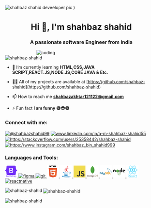 ![shahbaz shahid deveeloper pic](https://github.com/shahbaz-shahid/shahbaz-shahid/assets/171285019/19ea73d1-4a01-493c-a8ce-78e4f7c56b70)
)
<h1 align="center">Hi 👋, I'm shahbaz shahid</h1>
<h3 align="center">A passionate software Engineer from India</h3>
<img align="right"alt="coding"width="400"src="https://camo.githubusercontent.com/19db51af5f90f1b152bc0b9078f5fe97053955be5074f03f17019c70345bdcdb/68747470733a2f2f6d69726f2e6d656469756d2e636f6d2f6d61782f313336302f302a37513379765349765f7430696f4a2d5a2e676966"
<p align="left"> <img src="https://komarev.com/ghpvc/?username=shahbaz-shahid&label=Profile%20views&color=0e75b6&style=flat" alt="shahbaz-shahid" /> </p>

- 🌱 I’m currently learning **HTML,CSS,JAVA SCRIPT,REACT.JS,NODE.JS,CORE JAVA & Etc.**

- 👨‍💻 All of my projects are available at [https://github.com/shahbaz-shahid](https://github.com/shahbaz-shahid)

- 📫 How to reach me **shahbazakhtar121122@gmail.com**

- ⚡ Fun fact **I am funny 😅😎😅**

<h3 align="left">Connect with me:</h3>
<p align="left">
<a href="https://twitter.com/@shahbazshahid99" target="blank"><img align="center" src="https://raw.githubusercontent.com/rahuldkjain/github-profile-readme-generator/master/src/images/icons/Social/twitter.svg" alt="@shahbazshahid99" height="30" width="40" /></a>
<a href="https://linkedin.com/in/www.linkedin.com/in/a-m-shahbaz-shahid55" target="blank"><img align="center" src="https://raw.githubusercontent.com/rahuldkjain/github-profile-readme-generator/master/src/images/icons/Social/linked-in-alt.svg" alt="www.linkedin.com/in/a-m-shahbaz-shahid55" height="30" width="40" /></a>
<a href="https://stackoverflow.com/users/https://stackoverflow.com/users/25358442/shahbaz-shahid" target="blank"><img align="center" src="https://raw.githubusercontent.com/rahuldkjain/github-profile-readme-generator/master/src/images/icons/Social/stack-overflow.svg" alt="https://stackoverflow.com/users/25358442/shahbaz-shahid" height="30" width="40" /></a>
<a href="https://instagram.com/https://www.instagram.com/shahbaz_bin_shahid999" target="blank"><img align="center" src="https://raw.githubusercontent.com/rahuldkjain/github-profile-readme-generator/master/src/images/icons/Social/instagram.svg" alt="https://www.instagram.com/shahbaz_bin_shahid999" height="30" width="40" /></a>
</p>

<h3 align="left">Languages and Tools:</h3>
<p align="left"> <a href="https://getbootstrap.com" target="_blank" rel="noreferrer"> <img src="https://raw.githubusercontent.com/devicons/devicon/master/icons/bootstrap/bootstrap-plain-wordmark.svg" alt="bootstrap" width="40" height="40"/> </a> <a href="https://www.figma.com/" target="_blank" rel="noreferrer"> <img src="https://www.vectorlogo.zone/logos/figma/figma-icon.svg" alt="figma" width="40" height="40"/> </a> <a href="https://git-scm.com/" target="_blank" rel="noreferrer"> <img src="https://www.vectorlogo.zone/logos/git-scm/git-scm-icon.svg" alt="git" width="40" height="40"/> </a> <a href="https://www.w3.org/html/" target="_blank" rel="noreferrer"> <img src="https://raw.githubusercontent.com/devicons/devicon/master/icons/html5/html5-original-wordmark.svg" alt="html5" width="40" height="40"/> </a> <a href="https://www.java.com" target="_blank" rel="noreferrer"> <img src="https://raw.githubusercontent.com/devicons/devicon/master/icons/java/java-original.svg" alt="java" width="40" height="40"/> </a> <a href="https://developer.mozilla.org/en-US/docs/Web/JavaScript" target="_blank" rel="noreferrer"> <img src="https://raw.githubusercontent.com/devicons/devicon/master/icons/javascript/javascript-original.svg" alt="javascript" width="40" height="40"/> </a> <a href="https://www.mongodb.com/" target="_blank" rel="noreferrer"> <img src="https://raw.githubusercontent.com/devicons/devicon/master/icons/mongodb/mongodb-original-wordmark.svg" alt="mongodb" width="40" height="40"/> </a> <a href="https://www.mysql.com/" target="_blank" rel="noreferrer"> <img src="https://raw.githubusercontent.com/devicons/devicon/master/icons/mysql/mysql-original-wordmark.svg" alt="mysql" width="40" height="40"/> </a> <a href="https://nodejs.org" target="_blank" rel="noreferrer"> <img src="https://raw.githubusercontent.com/devicons/devicon/master/icons/nodejs/nodejs-original-wordmark.svg" alt="nodejs" width="40" height="40"/> </a> <a href="https://reactjs.org/" target="_blank" rel="noreferrer"> <img src="https://raw.githubusercontent.com/devicons/devicon/master/icons/react/react-original-wordmark.svg" alt="react" width="40" height="40"/> </a> <a href="https://reactnative.dev/" target="_blank" rel="noreferrer"> <img src="https://reactnative.dev/img/header_logo.svg" alt="reactnative" width="40" height="40"/> </a> </p>

<p><img align="left" src="https://github-readme-stats.vercel.app/api/top-langs?username=shahbaz-shahid&show_icons=true&locale=en&layout=compact" alt="shahbaz-shahid" /></p>

<p>&nbsp;<img align="center" src="https://github-readme-stats.vercel.app/api?username=shahbaz-shahid&show_icons=true&locale=en" alt="shahbaz-shahid" /></p>

<p><img align="center" src="https://github-readme-streak-stats.herokuapp.com/?user=shahbaz-shahid&" alt="shahbaz-shahid" /></p>

